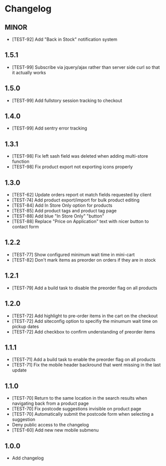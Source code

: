 # Changelog

## MINOR

-   [TEST-92] Add "Back in Stock" notification system

## 1.5.1

-   [TEST-99] Subscribe via jquery/ajax rather than server side curl so that it actually works

## 1.5.0

-   [TEST-99] Add fullstory session tracking to checkout

## 1.4.0

-   [TEST-99] Add sentry error tracking

## 1.3.1

-   [TEST-98] Fix left sash field was deleted when adding multi-store function
-   [TEST-98] Fix product export not exporting icons properly

## 1.3.0

-   [TEST-62] Update orders report ot match fields requested by client
-   [TEST-74] Add product export/import for bulk product editing
-   [TEST-84] Add In Store Only option for products
-   [TEST-85] Add product tags and product tag page
-   [TEST-88] Add blue "In Store Only" "button"
-   [TEST-88] Replace "Price on Application" text with nicer button to contact form

## 1.2.2

-   [TEST-77] Show configured minimum wait time in mini-cart
-   [TEST-82] Don't mark items as preorder on orders if they are in stock

## 1.2.1

-   [TEST-79] Add a build task to disable the preorder flag on all products

## 1.2.0

-   [TEST-72] Add highlight to pre-order items in the cart on the checkout
-   [TEST-72] Add siteconfig option to specifiy the minumum wait time on pickup dates
-   [TEST-72] Add checkbox to confirm understanding of preorder items

## 1.1.1

-   [TEST-71] Add a build task to enable the preorder flag on all products
-   [TEST-71] Fix the mobile header backround that went missing in the last update

## 1.1.0

-   [TEST-70] Return to the same location in the search results when navigating back from a product page
-   [TEST-70] Fix postcode suggestions invisible on product page
-   [TEST-70] Automatically submit the postcode form when selecting a suggestion
-   Deny public access to the changelog
-   [TEST-60] Add new new mobile submenu

## 1.0.0

-   Add changelog
